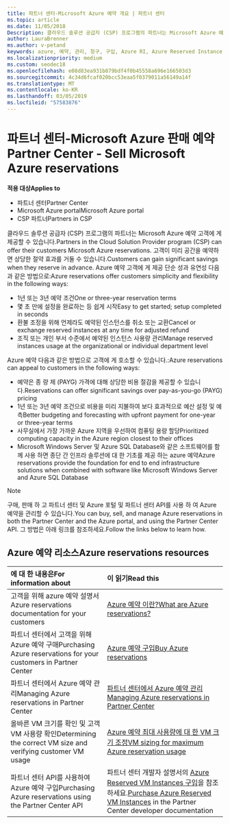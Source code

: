 ```yaml
---
title: 파트너 센터-Microsoft Azure 예약 개요 | 파트너 센터
ms.topic: article
ms.date: 11/05/2018
Description: 클라우드 솔루션 공급자 (CSP) 프로그램의 파트너는 Microsoft Azure 예약 고객에 게 제공할 수 있습니다.
author: LauraBrenner
ms.author: v-petand
keywords: azure, 예약, 관리, 청구, 구입, Azure RI, Azure Reserved Instances
ms.localizationpriority: medium
ms.custom: seodec18
ms.openlocfilehash: e08d83ea931b879bdf4f0b45558a696e166503d3
ms.sourcegitcommit: 4c34d6fcaf020bcc53eaa5f0379011a56149a14f
ms.translationtype: MT
ms.contentlocale: ko-KR
ms.lasthandoff: 03/05/2019
ms.locfileid: "57583876"
---
```

# <a name="partner-center---sell-microsoft-azure-reservations"></a><span data-ttu-id="ac8bc-104">파트너 센터-Microsoft Azure 판매 예약</span><span class="sxs-lookup"><span data-stu-id="ac8bc-104">Partner Center - Sell Microsoft Azure reservations</span></span>

<!--Maggie, 12/7/18 - Added "Partner Center" to metadata title and H1 title as per Catherine Watson in bug #19868631-->

<span data-ttu-id="ac8bc-105">**적용 대상**</span><span class="sxs-lookup"><span data-stu-id="ac8bc-105">**Applies to**</span></span>

- <span data-ttu-id="ac8bc-106">파트너 센터</span><span class="sxs-lookup"><span data-stu-id="ac8bc-106">Partner Center</span></span>
- <span data-ttu-id="ac8bc-107">Microsoft Azure portal</span><span class="sxs-lookup"><span data-stu-id="ac8bc-107">Microsoft Azure portal</span></span>
- <span data-ttu-id="ac8bc-108">CSP 파트너</span><span class="sxs-lookup"><span data-stu-id="ac8bc-108">Partners in CSP</span></span>

<span data-ttu-id="ac8bc-109">클라우드 솔루션 공급자 (CSP) 프로그램의 파트너는 Microsoft Azure 예약 고객에 게 제공할 수 있습니다.</span><span class="sxs-lookup"><span data-stu-id="ac8bc-109">Partners in the Cloud Solution Provider program (CSP) can offer their customers Microsoft Azure reservations.</span></span> <span data-ttu-id="ac8bc-110">고객이 미리 공간을 예약하면 상당한 절약 효과를 거둘 수 있습니다.</span><span class="sxs-lookup"><span data-stu-id="ac8bc-110">Customers can gain significant savings when they reserve in advance.</span></span> <span data-ttu-id="ac8bc-111">Azure 예약 고객에 게 제공 단순 성과 유연성 다음과 같은 방법으로:</span><span class="sxs-lookup"><span data-stu-id="ac8bc-111">Azure reservations offer customers simplicity and flexibility in the following ways:</span></span>

- <span data-ttu-id="ac8bc-112">1년 또는 3년 예약 조건</span><span class="sxs-lookup"><span data-stu-id="ac8bc-112">One or three-year reservation terms</span></span>
- <span data-ttu-id="ac8bc-113">몇 초 만에 설정을 완료하는 등 쉽게 시작</span><span class="sxs-lookup"><span data-stu-id="ac8bc-113">Easy to get started; setup completed in seconds</span></span>
- <span data-ttu-id="ac8bc-114">환불 조정을 위해 언제라도 예약된 인스턴스를 취소 또는 교환</span><span class="sxs-lookup"><span data-stu-id="ac8bc-114">Cancel or exchange reserved instances at any time for adjusted refund</span></span>
- <span data-ttu-id="ac8bc-115">조직 또는 개인 부서 수준에서 예약된 인스턴스 사용량 관리</span><span class="sxs-lookup"><span data-stu-id="ac8bc-115">Manage reserved instances usage at the organizational or individual department level</span></span> 

<span data-ttu-id="ac8bc-116">Azure 예약 다음과 같은 방법으로 고객에 게 호소할 수 있습니다.:</span><span class="sxs-lookup"><span data-stu-id="ac8bc-116">Azure reservations can appeal to customers in the following ways:</span></span>

- <span data-ttu-id="ac8bc-117">예약은 종 량 제 (PAYG) 가격에 대해 상당한 비용 절감을 제공할 수 있습니다.</span><span class="sxs-lookup"><span data-stu-id="ac8bc-117">Reservations can offer significant savings over pay-as-you-go (PAYG) pricing</span></span>
- <span data-ttu-id="ac8bc-118">1년 또는 3년 예약 조건으로 비용을 미리 지불하여 보다 효과적으로 예산 설정 및 예측</span><span class="sxs-lookup"><span data-stu-id="ac8bc-118">Better budgeting and forecasting with upfront payment for one-year or three-year terms</span></span>
- <span data-ttu-id="ac8bc-119">사무실에서 가장 가까운 Azure 지역을 우선하여 컴퓨팅 용량 할당</span><span class="sxs-lookup"><span data-stu-id="ac8bc-119">Prioritized computing capacity in the Azure region closest to their offices</span></span>
- <span data-ttu-id="ac8bc-120">Microsoft Windows Server 및 Azure SQL Database와 같은 소프트웨어를 함께 사용 하면 종단 간 인프라 솔루션에 대 한 기초를 제공 하는 azure 예약</span><span class="sxs-lookup"><span data-stu-id="ac8bc-120">Azure reservations provide the foundation for end to end infrastructure solutions when combined with software like Microsoft Windows Server and Azure SQL Database</span></span>

>[!NOTE]
> <span data-ttu-id="ac8bc-121">구매, 판매 하 고 파트너 센터 및 Azure 포털 및 파트너 센터 API를 사용 하 여 Azure 예약을 관리할 수 있습니다.</span><span class="sxs-lookup"><span data-stu-id="ac8bc-121">You can buy, sell, and manage Azure reservations in both the Partner Center and the Azure portal, and using the Partner Center API.</span></span> <span data-ttu-id="ac8bc-122">그 방법은 아래 링크를 참조하세요.</span><span class="sxs-lookup"><span data-stu-id="ac8bc-122">Follow the links below to learn how.</span></span>

## <a name="azure-reservations-resources"></a><span data-ttu-id="ac8bc-123">Azure 예약 리소스</span><span class="sxs-lookup"><span data-stu-id="ac8bc-123">Azure reservations resources</span></span>

|<span data-ttu-id="ac8bc-124">**에 대 한 내용은**</span><span class="sxs-lookup"><span data-stu-id="ac8bc-124">**For information about**</span></span>   |<span data-ttu-id="ac8bc-125">**이 읽기**</span><span class="sxs-lookup"><span data-stu-id="ac8bc-125">**Read this**</span></span>    |
|:-----------------------------|:-----------------|
| <span data-ttu-id="ac8bc-126">고객을 위해 azure 예약 설명서</span><span class="sxs-lookup"><span data-stu-id="ac8bc-126">Azure reservations documentation for your customers</span></span> | [<span data-ttu-id="ac8bc-127">Azure 예약 이란?</span><span class="sxs-lookup"><span data-stu-id="ac8bc-127">What are Azure reservations?</span></span>](https://docs.microsoft.com/azure/billing/billing-save-compute-costs-reservations)
|<span data-ttu-id="ac8bc-128">파트너 센터에서 고객을 위해 Azure 예약 구매</span><span class="sxs-lookup"><span data-stu-id="ac8bc-128">Purchasing Azure reservations for your customers in Partner Center</span></span>   |[<span data-ttu-id="ac8bc-129">Azure 예약 구입</span><span class="sxs-lookup"><span data-stu-id="ac8bc-129">Buy Azure reservations</span></span>](azure-reservations-buying.md)
|<span data-ttu-id="ac8bc-130">파트너 센터에서 Azure 예약 관리</span><span class="sxs-lookup"><span data-stu-id="ac8bc-130">Managing Azure reservations in Partner Center</span></span> | [<span data-ttu-id="ac8bc-131">파트너 센터에서 Azure 예약 관리</span><span class="sxs-lookup"><span data-stu-id="ac8bc-131">Managing Azure reservations in Partner Center</span></span>](azure-reservations-manage.md)
|<span data-ttu-id="ac8bc-132">올바른 VM 크기를 확인 및 고객 VM 사용량 확인</span><span class="sxs-lookup"><span data-stu-id="ac8bc-132">Determining the correct VM size and verifying customer VM usage</span></span>   |[<span data-ttu-id="ac8bc-133">Azure 예약 최대 사용량에 대 한 VM 크기 조정</span><span class="sxs-lookup"><span data-stu-id="ac8bc-133">VM sizing for maximum Azure reservation usage</span></span>](azure-usage.md)   |
|<span data-ttu-id="ac8bc-134">파트너 센터 API를 사용하여 Azure 예약 구입</span><span class="sxs-lookup"><span data-stu-id="ac8bc-134">Purchasing Azure reservations using the Partner Center API</span></span> | <span data-ttu-id="ac8bc-135">파트너 센터 개발자 설명서의 [Azure Reserved VM Instances 구입](https://docs.microsoft.com/partner-center/develop/purchase-azure-reservations)을 참조하세요.</span><span class="sxs-lookup"><span data-stu-id="ac8bc-135">[Purchase Azure Reserved VM Instances](https://docs.microsoft.com/partner-center/develop/purchase-azure-reservations) in the Partner Center developer documentation</span></span>